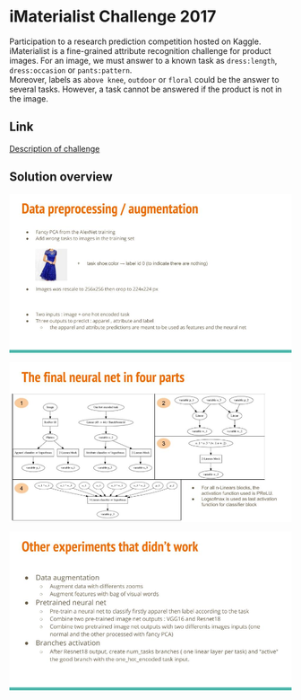 # iMaterialist Challenge 2017 

Participation to a research prediction competition hosted on Kaggle.
iMaterialist is a fine-grained attribute recognition challenge for product images. For an image, we must answer to a known task as `dress:length`, `dress:occasion` or `pants:pattern`.  
Moreover, labels as `above knee`, `outdoor` or `floral` could be the answer to several tasks.
However, a task cannot be answered if the product is not in the image. 

## Link
[Description of challenge](https://www.kaggle.com/c/imaterialist-challenge-FGVC2017)

## Solution overview

![Data processing description {can be found in assets directory}](https://github.com/Laurans/iMaterialist/blob/master/assets/data_processing.jpg)

![Neural Net description {can be found in assets directory}](https://github.com/Laurans/iMaterialist/blob/master/assets/neuralnet.jpg)

![Other experiments description {can be found in assets directory}](https://github.com/Laurans/iMaterialist/blob/master/assets/other_experiments.jpg)
